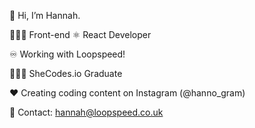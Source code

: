 👋 Hi, I’m Hannah.

👩🏼‍💻 Front-end ⚛️ React Developer 

♾️ Working with Loopspeed! 

👩🏼‍🎓 SheCodes.io Graduate

❤️ Creating coding content on Instagram (@hanno_gram)

📧 Contact: hannah@loopspeed.co.uk

<!---
hann0r/hann0r is a ✨ special ✨ repository because its `README.md` (this file) appears on your GitHub profile.
You can click the Preview link to take a look at your changes.
--->
